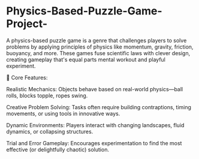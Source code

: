 # Physics-Based-Puzzle-Game-Project-

A physics-based puzzle game is a genre that challenges players to solve problems by applying principles of physics like momentum, gravity, friction, buoyancy, and more. These games fuse scientific laws with clever design, creating gameplay that's equal parts mental workout and playful experiment.

🧩 Core Features:

Realistic Mechanics: Objects behave based on real-world physics—ball rolls, blocks topple, ropes swing.

Creative Problem Solving: Tasks often require building contraptions, timing movements, or using tools in innovative ways.

Dynamic Environments: Players interact with changing landscapes, fluid dynamics, or collapsing structures.

Trial and Error Gameplay: Encourages experimentation to find the most effective (or delightfully chaotic) solution.
